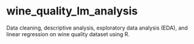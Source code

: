 # wine_quality_lm_analysis
Data cleaning, descriptive analysis, exploratory data analysis (EDA), and linear regression on wine quality dataset using R.

